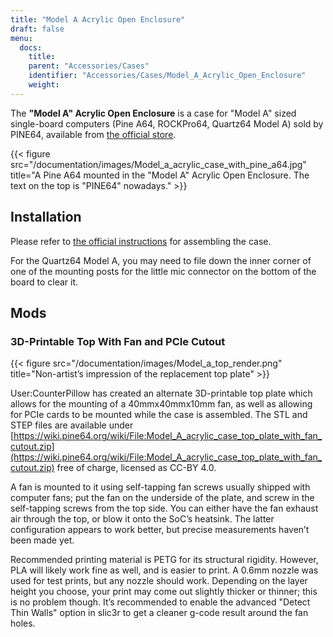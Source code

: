 ```yaml
---
title: "Model A Acrylic Open Enclosure"
draft: false
menu:
  docs:
    title:
    parent: "Accessories/Cases"
    identifier: "Accessories/Cases/Model_A_Acrylic_Open_Enclosure"
    weight:
---
```


The **"Model A" Acrylic Open Enclosure** is a case for "Model A" sized single-board computers (Pine A64, ROCKPro64, Quartz64 Model A) sold by PINE64, available from [the official store](https://pine64.com/product/pine-a64-rockpro64-acrylic-open-enclosure/).

{{< figure src="/documentation/images/Model_a_acrylic_case_with_pine_a64.jpg" title="A Pine A64 mounted in the &quot;Model A&quot; Acrylic Open Enclosure. The text on the top is &quot;PINE64&quot; nowadays." >}}

## Installation

Please refer to [the official instructions](https://files.pine64.org/doc/guide/PINE64_Acrylic_Open_Enclosure_Installation_Guide.pdf) for assembling the case.

For the Quartz64 Model A, you may need to file down the inner corner of one of the mounting posts for the little mic connector on the bottom of the board to clear it.

## Mods

### 3D-Printable Top With Fan and PCIe Cutout

{{< figure src="/documentation/images/Model_a_top_render.png" title="Non-artist’s impression of the replacement top plate" >}}

User:CounterPillow has created an alternate 3D-printable top plate which allows for the mounting of a 40mmx40mmx10mm fan, as well as allowing for PCIe cards to be mounted while the case is assembled. The STL and STEP files are available under [https://wiki.pine64.org/wiki/File:Model_A_acrylic_case_top_plate_with_fan_cutout.zip](https://wiki.pine64.org/wiki/File:Model_A_acrylic_case_top_plate_with_fan_cutout.zip) free of charge, licensed as CC-BY 4.0.

A fan is mounted to it using self-tapping fan screws usually shipped with computer fans; put the fan on the underside of the plate, and screw in the self-tapping screws from the top side. You can either have the fan exhaust air through the top, or blow it onto the SoC’s heatsink. The latter configuration appears to work better, but precise measurements haven’t been made yet.

Recommended printing material is PETG for its structural rigidity. However, PLA will likely work fine as well, and is easier to print. A 0.6mm nozzle was used for test prints, but any nozzle should work. Depending on the layer height you choose, your print may come out slightly thicker or thinner; this is no problem though. It’s recommended to enable the advanced "Detect Thin Walls" option in slic3r to get a cleaner g-code result around the fan holes.
